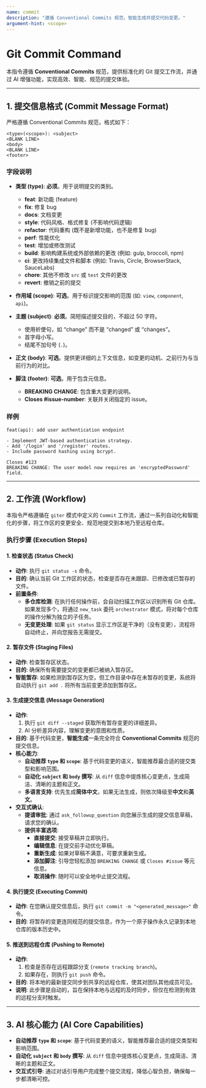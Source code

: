 ```yaml
---
name: commit
description: "遵循 Conventional Commits 规范，智能生成并提交代码变更。"
argument-hint: <scope>
---
```


# Git Commit Command

本指令遵循 **Conventional Commits** 规范，提供标准化的 Git 提交工作流，并通过 AI 增强功能，实现高效、智能、规范的提交体验。

---

## 1. 提交信息格式 (Commit Message Format)

严格遵循 Conventional Commits 规范，格式如下：

```
<type>(<scope>): <subject>
<BLANK LINE>
<body>
<BLANK LINE>
<footer>
```

### **字段说明**

- **类型 (type)**: **必须**。用于说明提交的类别。

  - **feat**: 新功能 (feature)
  - **fix**: 修复 bug
  - **docs**: 文档变更
  - **style**: 代码风格、格式修复 (不影响代码逻辑)
  - **refactor**: 代码重构 (既不是新增功能，也不是修复 bug)
  - **perf**: 性能优化
  - **test**: 增加或修改测试
  - **build**: 影响构建系统或外部依赖的更改 (例如: gulp, broccoli, npm)
  - **ci**: 更改持续集成文件和脚本 (例如: Travis, Circle, BrowserStack, SauceLabs)
  - **chore**: 其他不修改 `src` 或 `test` 文件的更改
  - **revert**: 撤销之前的提交

- **作用域 (scope)**: **可选**。用于标识提交影响的范围 (如: `view`, `component`, `api`)。

- **主题 (subject)**: **必须**。简短描述提交目的，不超过 50 字符。

  - 使用祈使句，如 “change” 而不是 “changed” 或 “changes”。
  - 首字母小写。
  - 结尾不加句号 (`.`)。

- **正文 (body)**: **可选**。提供更详细的上下文信息，如变更的动机、之前行为与当前行为的对比。

- **脚注 (footer)**: **可选**。用于包含元信息。
  - **BREAKING CHANGE**: 包含重大变更的说明。
  - **Closes #issue-number**: 关联并关闭指定的 issue。

### **样例**

```
feat(api): add user authentication endpoint

- Implement JWT-based authentication strategy.
- Add '/login' and '/register' routes.
- Include password hashing using bcrypt.

Closes #123
BREAKING CHANGE: The user model now requires an 'encryptedPassword' field.
```

---

## 2. 工作流 (Workflow)

本指令严格遵循在 `giter` 模式中定义的 `Commit` 工作流，通过一系列自动化和智能化的步骤，将工作区的变更安全、规范地提交到本地乃至远程仓库。

### **执行步骤 (Execution Steps)**

#### 1. **检查状态 (Status Check)**

- **动作**: 执行 `git status -s` 命令。
- **目的**: 确认当前 Git 工作区的状态，检查是否存在未跟踪、已修改或已暂存的文件。
- **前置条件**:
  - **多仓库检测**: 在执行任何操作前，会自动扫描工作区以识别所有 Git 仓库。如果发现多个，将通过 `new_task` 委托 `orchestrator` 模式，将对每个仓库的操作分解为独立的子任务。
  - **无变更处理**: 如果 `git status` 显示工作区是干净的（没有变更），流程将自动终止，并向您报告无需提交。

#### 2. **暂存文件 (Staging Files)**

- **动作**: 检查暂存区状态。
- **目的**: 确保所有需要提交的变更都已被纳入暂存区。
- **智能暂存**: 如果检测到暂存区为空，但工作目录中存在未暂存的变更，系统将自动执行 `git add .` 将所有当前变更添加到暂存区。

#### 3. **生成提交信息 (Message Generation)**

- **动作**:
  1.  执行 `git diff --staged` 获取所有暂存变更的详细差异。
  2.  AI 分析差异内容，理解变更的意图和性质。
- **目的**: 基于代码变更，**智能生成**一条完全符合 **Conventional Commits** 规范的提交信息。
- **核心能力**:
  - **自动推荐 `type` 和 `scope`**: 基于代码变更的语义，智能推荐最合适的提交类型和影响范围。
  - **自动化 `subject` 和 `body` 撰写**: 从 `diff` 信息中提炼核心变更点，生成简洁、清晰的主题和正文。
  - **多语言支持**: 优先生成**简体中文**，如果无法生成，则依次降级至**中文**和**英文**。
- **交互式确认**:
  - **提请审批**: 通过 `ask_followup_question` 向您展示生成的提交信息草稿，请求您的确认。
  - **提供丰富选项**:
    - **直接提交**: 接受草稿并立即执行。
    - **编辑信息**: 在提交前手动优化草稿。
    - **重新生成**: 如果对草稿不满意，可要求重新生成。
    - **添加脚注**: 引导您轻松添加 `BREAKING CHANGE` 或 `Closes #issue` 等元信息。
    - **取消操作**: 随时可以安全地中止提交流程。

#### 4. **执行提交 (Executing Commit)**

- **动作**: 在您确认提交信息后，执行 `git commit -m "<generated_message>"` 命令。
- **目的**: 将暂存的变更连同规范的提交信息，作为一个原子操作永久记录到本地仓库的版本历史中。

#### 5. **推送到远程仓库 (Pushing to Remote)**

- **动作**:
  1.  检查是否存在远程跟踪分支 (`remote tracking branch`)。
  2.  如果存在，则执行 `git push` 命令。
- **目的**: 将本地的最新提交同步到共享的远程仓库，使其对团队其他成员可见。
- **说明**: 此步骤是自动的，旨在保持本地与远程的及时同步，但仅在检测到有效的远程分支时触发。

---

## 3. AI 核心能力 (AI Core Capabilities)

- **自动推荐 `type` 和 `scope`**: 基于代码变更的语义，智能推荐最合适的提交类型和影响范围。
- **自动化 `subject` 和 `body` 撰写**: 从 `diff` 信息中提炼核心变更点，生成简洁、清晰的主题和正文。
- **交互式引导**: 通过对话引导用户完成整个提交流程，降低心智负担，确保每一步都清晰可控。
